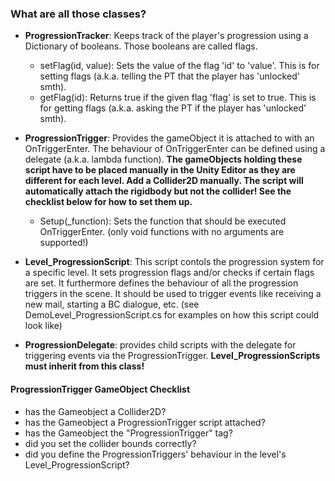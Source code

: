 ### What are all those classes?
- **ProgressionTracker**: Keeps track of the player's progression using a Dictionary of booleans. Those booleans are called flags. 
  - setFlag(id, value): Sets the value of the flag 'id' to 'value'. This is for setting flags (a.k.a. telling the PT that the player has 'unlocked' smth).
  - getFlag(id): Returns true if the given flag 'flag' is set to true. This is for getting flags (a.k.a. asking the PT if the player has 'unlocked' smth).

- **ProgressionTrigger**: Provides the gameObject it is attached to with an OnTriggerEnter. The behaviour of OnTriggerEnter can be defined using a delegate (a.k.a. lambda function). **The gameObjects holding these script have to be placed manually in the Unity Editor as they are different for each level. Add a Collider2D manually. The script will automatically attach the rigidbody but not the collider! See the checklist below for how to set them up.**
  - Setup(_function): Sets the function that should be executed OnTriggerEnter. (only void functions with no arguments are supported!)

- **Level_ProgressionScript**: This script contols the progression system for a specific level. It sets progression flags and/or checks if certain flags are set. It furthermore defines the behaviour of all the progression triggers in the scene. It should be used to trigger events like receiving a new mail, starting a BC dialogue, etc. (see DemoLevel_ProgressionScript.cs for examples on how this script could look like)

- **ProgressionDelegate**: provides child scripts with the delegate for triggering events via the ProgressionTrigger. **Level_ProgressionScripts must inherit from this class!**

#### ProgressionTrigger GameObject Checklist
- has the Gameobject a Collider2D?
- has the Gameobject a ProgressionTrigger script attached?
- has the Gameobject the "ProgressionTrigger" tag?
- did you set the collider bounds correctly?
- did you define the ProgressionTriggers' behaviour in the level's Level_ProgressionScript?